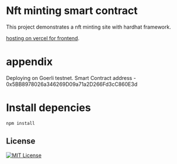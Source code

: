 # Nft minting smart contract

This project demonstrates a nft minting site with hardhat framework.

[hosting on vercel for frontend](https://crypto-devs-frontend.vercel.app/).

# appendix
Deploying on Goerli testnet. Smart Contract address - 
0x5BB8978026a346269D09a71a2D266Fd3cC860E3d

# Install depencies

```shell
npm install
```

## License

[![MIT License](https://img.shields.io/badge/License-MIT-green.svg)](https://choosealicense.com/licenses/mit/)
